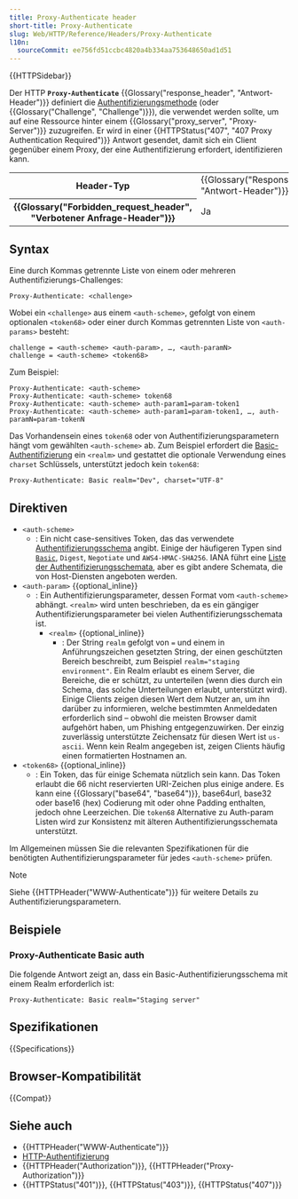 ```yaml
---
title: Proxy-Authenticate header
short-title: Proxy-Authenticate
slug: Web/HTTP/Reference/Headers/Proxy-Authenticate
l10n:
  sourceCommit: ee756fd51ccbc4820a4b334aa753648650ad1d51
---
```


{{HTTPSidebar}}

Der HTTP **`Proxy-Authenticate`** {{Glossary("response_header", "Antwort-Header")}} definiert die [Authentifizierungsmethode](/de/docs/Web/HTTP/Guides/Authentication) (oder {{Glossary("Challenge", "Challenge")}}), die verwendet werden sollte, um auf eine Ressource hinter einem {{Glossary("proxy_server", "Proxy-Server")}} zuzugreifen. Er wird in einer {{HTTPStatus("407", "407 Proxy Authentication Required")}} Antwort gesendet, damit sich ein Client gegenüber einem Proxy, der eine Authentifizierung erfordert, identifizieren kann.

<table class="properties">
  <tbody>
    <tr>
      <th scope="row">Header-Typ</th>
      <td>{{Glossary("Response_header", "Antwort-Header")}}</td>
    </tr>
    <tr>
      <th scope="row">{{Glossary("Forbidden_request_header", "Verbotener Anfrage-Header")}}</th>
      <td>Ja</td>
    </tr>
  </tbody>
</table>

## Syntax

Eine durch Kommas getrennte Liste von einem oder mehreren Authentifizierungs-Challenges:

```http
Proxy-Authenticate: <challenge>
```

Wobei ein `<challenge>` aus einem `<auth-scheme>`, gefolgt von einem optionalen `<token68>` oder einer durch Kommas getrennten Liste von `<auth-params>` besteht:

```plain
challenge = <auth-scheme> <auth-param>, …, <auth-paramN>
challenge = <auth-scheme> <token68>
```

Zum Beispiel:

```http
Proxy-Authenticate: <auth-scheme>
Proxy-Authenticate: <auth-scheme> token68
Proxy-Authenticate: <auth-scheme> auth-param1=param-token1
Proxy-Authenticate: <auth-scheme> auth-param1=param-token1, …, auth-paramN=param-tokenN
```

Das Vorhandensein eines `token68` oder von Authentifizierungsparametern hängt vom gewählten `<auth-scheme>` ab. Zum Beispiel erfordert die [Basic-Authentifizierung](/de/docs/Web/HTTP/Guides/Authentication#basic_authentication_scheme) ein `<realm>` und gestattet die optionale Verwendung eines `charset` Schlüssels, unterstützt jedoch kein `token68`:

```http
Proxy-Authenticate: Basic realm="Dev", charset="UTF-8"
```

## Direktiven

- `<auth-scheme>`
  - : Ein nicht case-sensitives Token, das das verwendete [Authentifizierungsschema](/de/docs/Web/HTTP/Guides/Authentication#authentication_schemes) angibt. Einige der häufigeren Typen sind [`Basic`](/de/docs/Web/HTTP/Guides/Authentication#basic_authentication_scheme), `Digest`, `Negotiate` und `AWS4-HMAC-SHA256`. IANA führt eine [Liste der Authentifizierungsschemata](https://www.iana.org/assignments/http-authschemes/http-authschemes.xhtml), aber es gibt andere Schemata, die von Host-Diensten angeboten werden.
- `<auth-param>` {{optional_inline}}
  - : Ein Authentifizierungsparameter, dessen Format vom `<auth-scheme>` abhängt. `<realm>` wird unten beschrieben, da es ein gängiger Authentifizierungsparameter bei vielen Authentifizierungsschemata ist.
    - `<realm>` {{optional_inline}}
      - : Der String `realm` gefolgt von `=` und einem in Anführungszeichen gesetzten String, der einen geschützten Bereich beschreibt, zum Beispiel `realm="staging environment"`. Ein Realm erlaubt es einem Server, die Bereiche, die er schützt, zu unterteilen (wenn dies durch ein Schema, das solche Unterteilungen erlaubt, unterstützt wird). Einige Clients zeigen diesen Wert dem Nutzer an, um ihn darüber zu informieren, welche bestimmten Anmeldedaten erforderlich sind – obwohl die meisten Browser damit aufgehört haben, um Phishing entgegenzuwirken. Der einzig zuverlässig unterstützte Zeichensatz für diesen Wert ist `us-ascii`. Wenn kein Realm angegeben ist, zeigen Clients häufig einen formatierten Hostnamen an.
- `<token68>` {{optional_inline}}
  - : Ein Token, das für einige Schemata nützlich sein kann. Das Token erlaubt die 66 nicht reservierten URI-Zeichen plus einige andere. Es kann eine {{Glossary("base64", "base64")}}, base64url, base32 oder base16 (hex) Codierung mit oder ohne Padding enthalten, jedoch ohne Leerzeichen. Die `token68` Alternative zu Auth-param Listen wird zur Konsistenz mit älteren Authentifizierungsschemata unterstützt.

Im Allgemeinen müssen Sie die relevanten Spezifikationen für die benötigten Authentifizierungsparameter für jedes `<auth-scheme>` prüfen.

> [!NOTE]
> Siehe {{HTTPHeader("WWW-Authenticate")}} für weitere Details zu Authentifizierungsparametern.

## Beispiele

### Proxy-Authenticate Basic auth

Die folgende Antwort zeigt an, dass ein Basic-Authentifizierungsschema mit einem Realm erforderlich ist:

```http
Proxy-Authenticate: Basic realm="Staging server"
```

## Spezifikationen

{{Specifications}}

## Browser-Kompatibilität

{{Compat}}

## Siehe auch

- {{HTTPHeader("WWW-Authenticate")}}
- [HTTP-Authentifizierung](/de/docs/Web/HTTP/Guides/Authentication)
- {{HTTPHeader("Authorization")}}, {{HTTPHeader("Proxy-Authorization")}}
- {{HTTPStatus("401")}}, {{HTTPStatus("403")}}, {{HTTPStatus("407")}}
